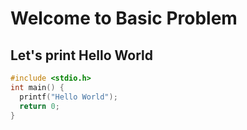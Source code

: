 # Welcome to Basic Problem

## Let's print Hello World

``` C
#include <stdio.h>
int main() {
  printf("Hello World");
  return 0;
}
```